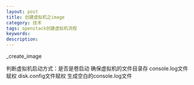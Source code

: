 ```yaml
---
layout: post
title: 创建虚拟机之image
category: 技术
tags: openstack创建虚拟机流程
keywords: 
description: 
---
```


_create_image

判断虚拟机启动方式：是否是卷启动
确保虚拟机的文件目录存
console.log文件赋权
disk.config文件赋权
生成空白的console.log文件

